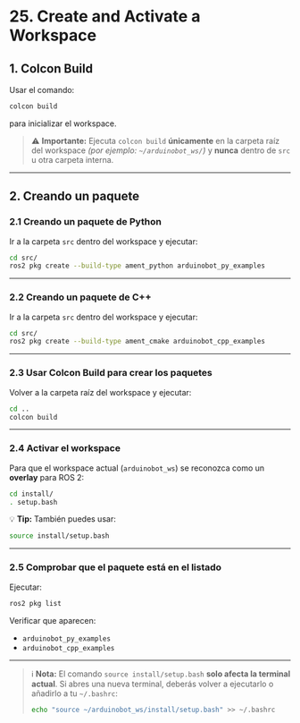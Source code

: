 # 25. Create and Activate a Workspace

## 1. Colcon Build
Usar el comando:

```bash
colcon build
```

para inicializar el workspace.

> ⚠️ **Importante:**
> Ejecuta `colcon build` **únicamente** en la carpeta raíz del workspace
> *(por ejemplo: `~/arduinobot_ws/`)* y **nunca** dentro de `src` u otra carpeta interna.

---

## 2. Creando un paquete

### 2.1 Creando un paquete de Python

Ir a la carpeta `src` dentro del workspace y ejecutar:

```bash
cd src/
ros2 pkg create --build-type ament_python arduinobot_py_examples
```

---

### 2.2 Creando un paquete de C++

Ir a la carpeta `src` dentro del workspace y ejecutar:

```bash
cd src/
ros2 pkg create --build-type ament_cmake arduinobot_cpp_examples
```

---

### 2.3 Usar Colcon Build para crear los paquetes

Volver a la carpeta raíz del workspace y ejecutar:

```bash
cd ..
colcon build
```

---

### 2.4 Activar el workspace

Para que el workspace actual (`arduinobot_ws`) se reconozca como un **overlay** para ROS 2:

```bash
cd install/
. setup.bash
```

💡 **Tip:** También puedes usar:

```bash
source install/setup.bash
```

---

### 2.5 Comprobar que el paquete está en el listado

Ejecutar:

```bash
ros2 pkg list
```

Verificar que aparecen:

* `arduinobot_py_examples`
* `arduinobot_cpp_examples`

---

> ℹ️ **Nota:**
> El comando `source install/setup.bash` **solo afecta la terminal actual**.
> Si abres una nueva terminal, deberás volver a ejecutarlo o añadirlo a tu `~/.bashrc`:
>
> ```bash
> echo "source ~/arduinobot_ws/install/setup.bash" >> ~/.bashrc
> ```

